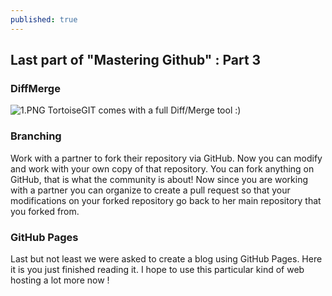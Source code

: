 ```yaml
---
published: true
---
```



## Last part of "Mastering Github" : Part 3

### DiffMerge

![1.PNG]({{site.baseurl}}/assets/intermediate/1.PNG)
TortoiseGIT comes with a full Diff/Merge tool :)

### Branching

Work with a partner to fork their repository via GitHub. Now you can modify and work with your own copy of that repository. You can fork anything on GitHub, that is what the community is about!
Now since you are working with a partner you can organize to create a pull request so that your modifications on your forked repository go back to her main repository that you forked from.


### GitHub Pages

Last but not least we were asked to create a blog using GitHub Pages.
Here it is you just finished reading it. I hope to use this particular kind of web hosting a lot more now !